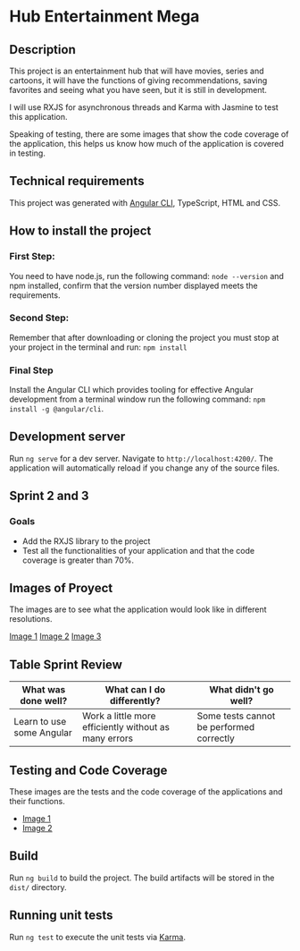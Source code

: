 # Hub Entertainment Mega


## Description

This project is an entertainment hub that will have movies, series and cartoons, it will have the functions of giving recommendations, saving favorites and seeing what you have seen, but it is still in development.

I will use RXJS for asynchronous threads and Karma with Jasmine to test this application.

Speaking of testing, there are some images that show the code coverage of the application, this helps us know how much of the application is covered in testing.

## Technical requirements

This project was generated with [Angular CLI](https://github.com/angular/angular-cli), TypeScript, HTML and CSS.

## How to install the project

### First Step: 

You need to have node.js, run the following command: `node --version` and npm installed, confirm that the version number displayed meets the requirements.

### Second Step: 
Remember that after downloading or cloning the project you must stop at your project in the terminal and run: `npm install`

### Final Step 

Install the Angular CLI which provides tooling for effective Angular development from a terminal window run the following command: `npm install -g @angular/cli`.

## Development server

Run `ng serve` for a dev server. Navigate to `http://localhost:4200/`. The application will automatically reload if you change any of the source files.

## Sprint 2 and 3

### Goals

- Add the RXJS library to the project
- Test all the functionalities of your application and that the code coverage is greater than 70%.

## Images of Proyect

The images are to see what the application would look like in different resolutions.

[Image 1](/public/image_1.png)
[Image 2](/public/image_2.png)
[Image 3](/public/image_3.png)

## Table Sprint Review

| What was done well? | What can I do differently? | What didn't go well? |
------------------|----------------------------|-----------------------
| Learn to use some Angular | Work a little more efficiently without as many errors | Some tests cannot be performed correctly |

## Testing and Code Coverage

These images are the tests and the code coverage of the applications and their functions.

- [Image 1](/public/image_4.png)
- [Image 2](/public/image_5.png)


## Build

Run `ng build` to build the project. The build artifacts will be stored in the `dist/` directory.

## Running unit tests

Run `ng test` to execute the unit tests via [Karma](https://karma-runner.github.io).
